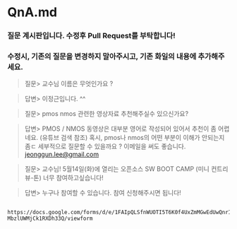 # QnA.md

### 질문 계시판입니다. 수정후 Pull Request를 부탁합니다!
### 수정시, 기존의 질문을 변경하지 말아주시고, 기존 화일의 내용에 추가해주세요.

> 질문> 교수님 이름은 무엇인가요 ?

> 답변> 이정근입니다. ^^


> 질문> pmos nmos 관련한 영상자료 추천해주실수 있으신가요?

> 답변> PMOS / NMOS 동영상은 대부분 영어로 작성되어 있어서 추천이 좀 어렵네요. (유튜브 검색 참조)
       혹시, pmos나 nmos의 어떤 부분이 이해가 안되는지 좀ㄷ 세부적으로 질문할 수 있을까요 ?
       이메일을 써도 좋습니다. jeonggun.lee@gmail.com
       
> 질문> 교수님! 5월14일(화)에 열리는 오픈소스 SW BOOT CAMP (미니 컨트리뷰-톤) 너무 참여하고싶습니다!

> 답변> 누구나 참여할 수 있습니다. 참여 신청해주시면 됩니다!
        
        https://docs.google.com/forms/d/e/1FAIpQLSfnWUOTI5T6K0f4UxZmMGwEdUwQnrI-MbzlUWMjCk1RXDh33Q/viewform
       
